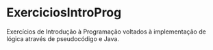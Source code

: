 # ExerciciosIntroProg
Exercícios de Introdução à Programação voltados à implementação de lógica através de pseudocódigo e Java.
